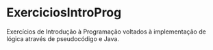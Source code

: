 # ExerciciosIntroProg
Exercícios de Introdução à Programação voltados à implementação de lógica através de pseudocódigo e Java.
